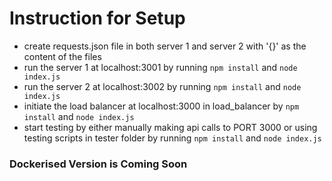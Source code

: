 # Instruction for Setup
- create requests.json file in both server 1 and server 2 with '{}' as the content of the files
- run the server 1 at localhost:3001 by running ```npm install``` and ```node index.js```
- run the server 2 at localhost:3002 by running ```npm install``` and ```node index.js```
- initiate the load balancer at localhost:3000 in load_balancer by ```npm install``` and ```node index.js```
- start testing by either manually making api calls to PORT 3000 or using testing scripts in tester folder by running ```npm install``` and ```node index.js```
### Dockerised Version is Coming Soon